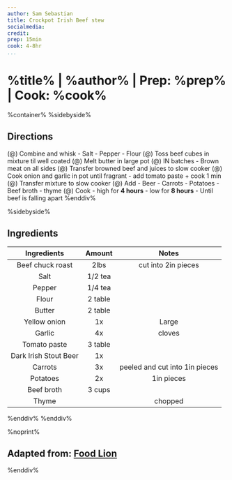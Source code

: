 ```yaml
---
author: Sam Sebastian
title: Crockpot Irish Beef stew
socialmedia:
credit:
prep: 15min
cook: 4-8hr
...
```


# %title% | %author% | Prep: %prep% | Cook: %cook%

%container%
%sidebyside%
## Directions
(@) Combine and whisk
    - Salt
    - Pepper
    - Flour
(@) Toss beef cubes in mixture til well coated
(@) Melt butter in large pot
(@) IN batches
    - Brown meat on all sides
(@) Transfer browned beef and juices to slow cooker
(@) Cook onion and garlic in pot until fragrant
    - add tomato paste
        + cook 1 min
(@) Transfer mixture to slow cooker
(@) Add
    - Beer
    - Carrots
    - Potatoes
    - Beef broth
    - thyme
(@) Cook
    - high for **4 hours**
    - low for **8 hours**
    - Until beef is falling apart
%enddiv%

%sidebyside%
## Ingredients
| Ingredients | Amount | Notes |
| :---------: | :----: | :---: |
| Beef chuck roast | 2lbs | cut into 2in pieces |
| Salt | 1/2 tea |  |
| Pepper | 1/4 tea |  |
| Flour | 2 table |  |
| Butter | 2 table |  |
| Yellow onion | 1x | Large |
| Garlic | 4x | cloves |
| Tomato paste | 3 table |  |
| Dark Irish Stout Beer | 1x |  |
| Carrots | 3x | peeled and cut into 1in pieces |
| Potatoes | 2x | 1in pieces |
| Beef broth | 3 cups |  |
| Thyme |  | chopped |
%enddiv%
%enddiv%

%noprint%
## Adapted from: [Food Lion](https://www.foodlion.com/recipes/slow-cooker-irish-beef-stew/)
%enddiv%